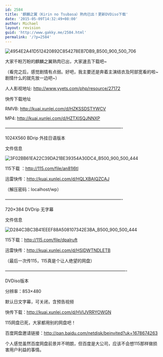 ```yaml
---
id: 2584
title: '麒麟之翼（Kirin no Tsubasa）熟肉已出！更新DVDiso下载'
date: '2015-05-09T14:32:49+08:00'
author: Michael
layout: revision
guid: 'http://www.gakky.me/2584.html'
permalink: '/?p=2584'
---
```


<span class="text-img-holder">![4954E2A41D512420892C854278EB7DB9_B500_900_500_706](http://www.yui-aragaki.org/wp-content/uploads/img/4954E2A41D512420892C854278EB7DB9_B500_900_500_706.jpeg)</span>

大家千盼万盼的麒麟之翼熟肉已出，大家速去下载吧~

（看完之后，感觉剧情有点弱。好吧，我主要还是奔着主演结衣及阿部宽看的啦~剧情什么的就先放一边吧~）

人人影视地址: <http://www.yyets.com/php/resource/27172>

快传下载地址

RMVB: <http://kuai.xunlei.com/d/HZKSSDSTYWCV>

MP4: <http://kuai.xunlei.com/d/HZTXISQJNNXP>

———————————————————————————-

1024X560 BDrip 外挂日语版本

文件信息

<span class="text-img-holder">![3F02BB61EA22C39DA21BE39354A30DC4_B500_900_500_444](http://www.yui-aragaki.org/wp-content/uploads/img/3F02BB61EA22C39DA21BE39354A30DC4_B500_900_500_444.jpeg)</span>

115下载 ：<http://115.com/file/an81l6tl>

迅雷快传：<http://kuai.xunlei.com/d/HQLXBAIQZCAJ>

（解压密码：localhost/wp）

———————————————————————————-

720×384 DVDrip 无字幕

文件信息

<span class="text-img-holder">![D284C3BC3B41EEEF88A508107342E3BA_B500_900_500_444](http://www.yui-aragaki.org/wp-content/uploads/img/D284C3BC3B41EEEF88A508107342E3BA_B500_900_500_444.jpeg)</span>

115下载：<http://115.com/file/dpalruft>

迅雷快传：<http://kuai.xunlei.com/d/HSIDWTNDLETB>

（最后一次传115，115真是个让人绝望的网盘）

————————————————————————————-

DVDiso版本

分辨率：853×480

默认日文字幕，可关闭，含预告视频

快传下载：<http://kuai.xunlei.com/d/HVIJVRRYOWGN>

115网盘已死，大家都用别的网盘吧！

百度网盘邀请链接：<http://pan.baidu.com/netdisk/beinvited?uk=1678674263>

个人感觉虽然百度网盘前景并不明朗，但百度是大公司，应该不会想115那样做损害用户利益的事情。